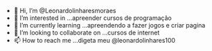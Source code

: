 - 👋 Hi, I’m @Leonardolinharesmoraes
- 👀 I’m interested in ...apreender cursos de programação
- 🌱 I’m currently learning ...apreendendo a fazer jogos e criar pagina
- 💞️ I’m looking to collaborate on ...cursos de internet
- 📫 How to reach me ...digeta meu @leonardolinhares100

<!---
Leonardolinhares100/Leonardolinhares100 is a ✨ special ✨ repository because its `README.md` (this file) appears on your GitHub profile.
You can click the Preview link to take a look at your changes.
--->
